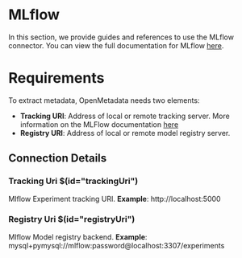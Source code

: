 # MLflow
In this section, we provide guides and references to use the MLflow connector. You can view the full documentation for MLflow [here](https://docs.open-metadata.org/connectors/ml-model/mlflow).

# Requirements
To extract metadata, OpenMetadata needs two elements:
- **Tracking URI**: Address of local or remote tracking server. More information on the MLFlow documentation [here](https://www.mlflow.org/docs/latest/tracking.html#where-runs-are-recorded)
- **Registry URI**: Address of local or remote model registry server.
## Connection Details
### Tracking Uri $(id="trackingUri")
Mlflow Experiment tracking URI.
**Example**: http://localhost:5000

### Registry Uri $(id="registryUri")
Mlflow Model registry backend.
**Example**: mysql+pymysql://mlflow:password@localhost:3307/experiments

